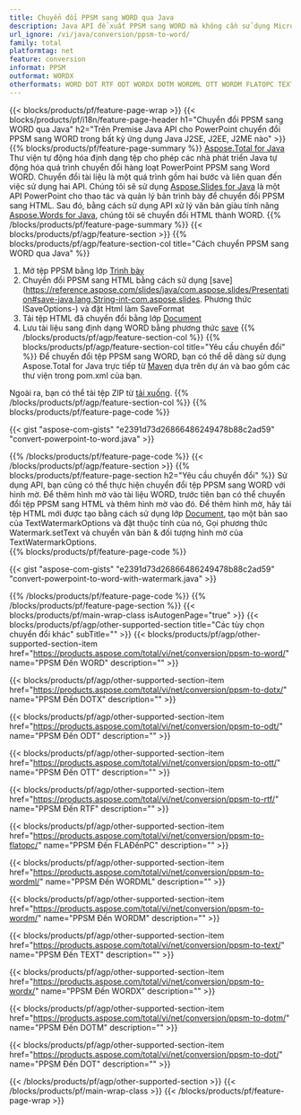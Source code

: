 ```yaml
---
title: Chuyển đổi PPSM sang WORD qua Java
description: Java API để xuất PPSM sang WORD mà không cần sử dụng Microsoft Word hoặc PowerPoint
url_ignore: /vi/java/conversion/ppsm-to-word/
family: total
platformtag: net
feature: conversion
informat: PPSM
outformat: WORDX
otherformats: WORD DOT RTF ODT WORDX DOTM WORDML OTT WORDM FLATOPC TEXT DOTX
---
```

{{< blocks/products/pf/feature-page-wrap >}}
{{< blocks/products/pf/i18n/feature-page-header h1="Chuyển đổi PPSM sang WORD qua Java" h2="Trên Premise Java API cho PowerPoint chuyển đổi PPSM sang WORD trong bất kỳ ứng dụng Java J2SE, J2EE, J2ME nào" >}}
{{% blocks/products/pf/feature-page-summary %}}
[Aspose.Total for Java](https://products.aspose.com/total/java/) Thư viện tự động hóa định dạng tệp cho phép các nhà phát triển Java tự động hóa quá trình chuyển đổi hàng loạt PowerPoint PPSM sang Word WORD. Chuyển đổi tài liệu là một quá trình gồm hai bước và liên quan đến việc sử dụng hai API. Chúng tôi sẽ sử dụng [Aspose.Slides for Java](https://products.aspose.com/slides/java/) là một API PowerPoint cho thao tác và quản lý bản trình bày để chuyển đổi PPSM sang HTML. Sau đó, bằng cách sử dụng API xử lý văn bản giàu tính năng [Aspose.Words for Java](https://products.aspose.com/words/java/), chúng tôi sẽ chuyển đổi HTML thành WORD.
{{% /blocks/products/pf/feature-page-summary  %}}
{{< blocks/products/pf/agp/feature-section >}}
{{% blocks/products/pf/agp/feature-section-col title="Cách chuyển PPSM sang WORD qua Java" %}}
1. Mở tệp PPSM bằng lớp [Trình bày](https://reference.aspose.com/slides/java/com.aspose.slides/Presentation)
2. Chuyển đổi PPSM sang HTML bằng cách sử dụng [save](https://reference.aspose.com/slides/java/com.aspose.slides/Presentation#save-java.lang.String-int-com.aspose.slides. Phương thức ISaveOptions-) và đặt Html làm SaveFormat
3. Tải tệp HTML đã chuyển đổi bằng lớp [Document](https://reference.aspose.com/words/java/com.aspose.words/Document)
4. Lưu tài liệu sang định dạng WORD bằng phương thức [save](https://reference.aspose.com/words/java/com.aspose.words/Document#save(java.lang.String,int))
{{% /blocks/products/pf/agp/feature-section-col %}}
{{% blocks/products/pf/agp/feature-section-col title="Yêu cầu chuyển đổi" %}}
Để chuyển đổi tệp PPSM sang WORD, bạn có thể dễ dàng sử dụng Aspose.Total for Java trực tiếp từ [Maven](https://releases.aspose.com/total/java/) dựa trên dự án và bao gồm các thư viện trong pom.xml của bạn.

Ngoài ra, bạn có thể tải tệp ZIP từ [tải xuống](https://releases.aspose.com/total/java).
{{% /blocks/products/pf/agp/feature-section-col %}}
{{% blocks/products/pf/feature-page-code %}}

{{< gist "aspose-com-gists" "e2391d73d26866486249478b88c2ad59" "convert-powerpoint-to-word.java" >}}


{{% /blocks/products/pf/feature-page-code %}}
{{< /blocks/products/pf/agp/feature-section >}}
{{% blocks/products/pf/feature-page-section  h2="Yêu cầu chuyển đổi" %}}
Sử dụng API, bạn cũng có thể thực hiện chuyển đổi tệp PPSM sang WORD với hình mờ. Để thêm hình mờ vào tài liệu WORD, trước tiên bạn có thể chuyển đổi tệp PPSM sang HTML và thêm hình mờ vào đó. Để thêm hình mờ, hãy tải tệp HTML mới được tạo bằng cách sử dụng lớp [Document](https://reference.aspose.com/words/java/com.aspose.words/Document), tạo một bản sao của TextWatermarkOptions và đặt thuộc tính của nó, Gọi phương thức Watermark.setText và chuyển văn bản & đối tượng hình mờ của TextWatermarkOptions.  
{{% blocks/products/pf/feature-page-code %}}

{{< gist "aspose-com-gists" "e2391d73d26866486249478b88c2ad59" "convert-powerpoint-to-word-with-watermark.java" >}}

{{% /blocks/products/pf/feature-page-code  %}}
{{% /blocks/products/pf/feature-page-section %}}
{{< blocks/products/pf/main-wrap-class isAutogenPage="true" >}}
{{< blocks/products/pf/agp/other-supported-section title="Các tùy chọn chuyển đổi khác" subTitle="" >}}
{{< blocks/products/pf/agp/other-supported-section-item href="https://products.aspose.com/total/vi/net/conversion/ppsm-to-word/" name="PPSM Đến WORD" description="" >}}

{{< blocks/products/pf/agp/other-supported-section-item href="https://products.aspose.com/total/vi/net/conversion/ppsm-to-dotx/" name="PPSM Đến DOTX" description="" >}}

{{< blocks/products/pf/agp/other-supported-section-item href="https://products.aspose.com/total/vi/net/conversion/ppsm-to-odt/" name="PPSM Đến ODT" description="" >}}

{{< blocks/products/pf/agp/other-supported-section-item href="https://products.aspose.com/total/vi/net/conversion/ppsm-to-ott/" name="PPSM Đến OTT" description="" >}}

{{< blocks/products/pf/agp/other-supported-section-item href="https://products.aspose.com/total/vi/net/conversion/ppsm-to-rtf/" name="PPSM Đến RTF" description="" >}}

{{< blocks/products/pf/agp/other-supported-section-item href="https://products.aspose.com/total/vi/net/conversion/ppsm-to-flatopc/" name="PPSM Đến FLAĐếnPC" description="" >}}

{{< blocks/products/pf/agp/other-supported-section-item href="https://products.aspose.com/total/vi/net/conversion/ppsm-to-wordml/" name="PPSM Đến WORDML" description="" >}}

{{< blocks/products/pf/agp/other-supported-section-item href="https://products.aspose.com/total/vi/net/conversion/ppsm-to-wordm/" name="PPSM Đến WORDM" description="" >}}

{{< blocks/products/pf/agp/other-supported-section-item href="https://products.aspose.com/total/vi/net/conversion/ppsm-to-text/" name="PPSM Đến TEXT" description="" >}}

{{< blocks/products/pf/agp/other-supported-section-item href="https://products.aspose.com/total/vi/net/conversion/ppsm-to-wordx/" name="PPSM Đến WORDX" description="" >}}

{{< blocks/products/pf/agp/other-supported-section-item href="https://products.aspose.com/total/vi/net/conversion/ppsm-to-dotm/" name="PPSM Đến DOTM" description="" >}}

{{< blocks/products/pf/agp/other-supported-section-item href="https://products.aspose.com/total/vi/net/conversion/ppsm-to-dot/" name="PPSM Đến DOT" description="" >}}


{{< /blocks/products/pf/agp/other-supported-section >}}
{{< /blocks/products/pf/main-wrap-class >}}
{{< /blocks/products/pf/feature-page-wrap >}}